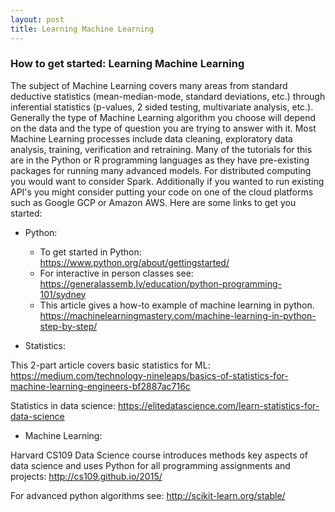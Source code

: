 ```yaml
---
layout: post
title: Learning Machine Learning
---
```

### How to get started: Learning Machine Learning

The subject of Machine Learning covers many areas from standard deductive statistics (mean-median-mode, standard deviations, etc.) through inferential statistics (p-values, 2 sided testing, multivariate analysis, etc.). Generally the type of Machine Learning algorithm you choose will depend on the data and the type of question you are trying to answer with it. Most Machine Learning processes include data cleaning, exploratory data analysis, training, verification and retraining. Many of the tutorials for this are in the Python or R programming languages as they have pre-existing packages for running many advanced models. For distributed computing you would want to consider Spark. Additionally if you wanted to run existing API's you might consider putting your code on one of the cloud platforms such as Google GCP or Amazon AWS. Here are some links to get you started:

* Python:
  * To get started in Python: https://www.python.org/about/gettingstarted/
  * For interactive in person classes see: https://generalassemb.ly/education/python-programming-101/sydney
  * This article gives a how-to example of machine learning in python. https://machinelearningmastery.com/machine-learning-in-python-step-by-step/

* Statistics:

This 2-part article covers basic statistics for ML: https://medium.com/technology-nineleaps/basics-of-statistics-for-machine-learning-engineers-bf2887ac716c

Statistics in data science: https://elitedatascience.com/learn-statistics-for-data-science

* Machine Learning:

Harvard CS109 Data Science course introduces methods key aspects of data science and uses Python for all programming assignments and projects: http://cs109.github.io/2015/

For advanced python algorithms see: http://scikit-learn.org/stable/
